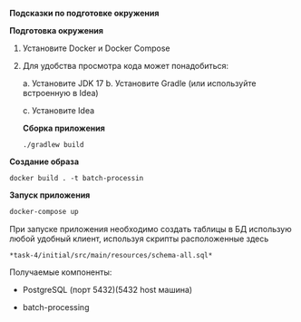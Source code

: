 **Подсказки по подготовке окружения**

**Подготовка окружения**

1. Установите Docker и Docker Compose
2. Для удобства просмотра кода может понадобиться:

   a. Установите JDK 17
   b. Установите Gradle (или используйте встроенную в Idea)

   c. Установите Idea

   **Сборка приложения**

   ```
   ./gradlew build
   ```


**Создание образа**

   ```
   docker build . -t batch-processin
   ```


**Запуск приложения**

   ```bash
   docker-compose up 
   ```

При запуске приложения необходимо создать таблицы в БД использую любой удобный клиент, используя скрипты расположенные здесь

    *task-4/initial/src/main/resources/schema-all.sql*

Получаемые компоненты:
- PostgreSQL (порт 5432)(5432 host машина)


- batch-processing  